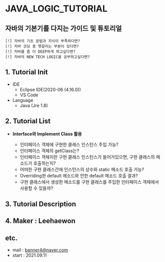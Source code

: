# JAVA_LOGIC_TUTORIAL

## 자바의 기본기를 다지는 가이드 및 튜토리얼

    [!] 자바의 기초 문법과 지식이 부족하다면?
    [!] 자바 코딩 중 헷갈리는 부분이 있다면?
    [!] 자바를 좀 더 DEEP하게 파고싶다면?
    [!] 자바의 NEW TECH LOGIC을 공부하고싶다면?

## 1. Tutorial Init

-   IDE
    -   Eclipse IDE(2020-06 (4.16.0))
    -   VS Code
-   Language
    -   Java (Jre 1.8)

## 2. Tutorial List

-   **Interface와 Implement Class 활용**

    -   인터페이스 객체에 구현한 클래스 인스턴스 주입 가능?
    -   인터페이스 객체의 getClass는?
    -   인터페이스 객체지만 구현 클래스 인스턴스가 들어가있으면, 구현 클래스의 메소드가 호출하는지?
    -   어떠한 구현 클래스간에 인스턴스의 상수와 static 메소드 호출 가능?
    -   Overriding한 default 메소드와 안한 default 메소드 호출 결과?
    -   구현 클래스에서 생성한 메소드를 구현 클래스를 주입한 인터페이스 객체에서 사용할 수 있을까?

## 3. Tutorial Description

## 4. Maker : Leehaewon

## etc.

-   mail : banner4@naver.com
-   start : 2021.09.11
